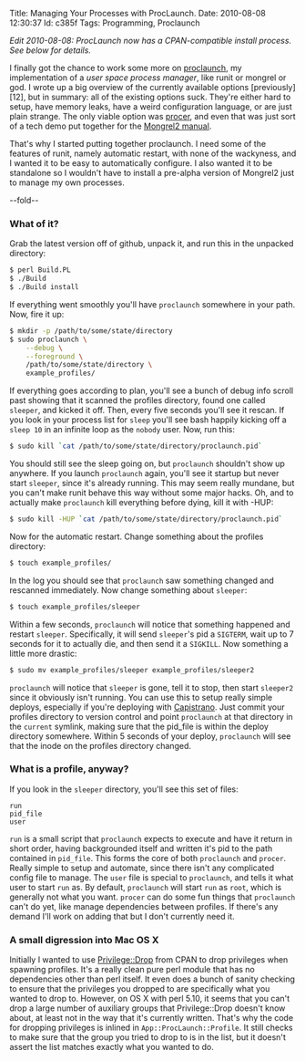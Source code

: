 Title: Managing Your Processes with ProcLaunch.
Date:  2010-08-08 12:30:37
Id:    c385f
Tags:  Programming, Proclaunch

[proclaunch]:      http://github.com/peterkeen/proclaunch
[Mongrel2 manual]: http://mongrel2.org/doc/tip/docs/manual/book.wiki
[procer]:          http://mongrel2.org/doc/tip/docs/manual/book.wiki#x1-380004.1.1
[Capistrano]:      http://www.capify.org/index.php/Capistrano
[Privilege::Drop]: http://search.cpan.org/~tlbdk/Privileges-Drop-1.01/lib/Privileges/Drop.pm

*Edit 2010-08-08: ProcLaunch now has a CPAN-compatible install process. See below for details.*

I finally got the chance to work some more on [proclaunch][], my implementation of a *user space process manager*, like runit or mongrel or god. I wrote up a big overview of the currently available options [previously][12], but in summary: all of the existing options suck. They're either hard to setup, have memory leaks, have a weird configuration language, or are just plain strange. The only viable option was [procer][], and even that was just sort of a tech demo put together for the [Mongrel2 manual][].

That's why I started putting together proclaunch. I need some of the features of runit, namely automatic restart, with none of the wackyness, and I wanted it to be easy to automatically configure. I also wanted it to be standalone so I wouldn't have to install a pre-alpha version of Mongrel2 just to manage my own processes.

--fold--

### What of it?

Grab the latest version off of github, unpack it, and run this in the unpacked directory:

```bash
$ perl Build.PL
$ ./Build
$ ./Build install
```
    
If everything went smoothly you'll have `proclaunch` somewhere in your path. Now, fire it up:

```bash
$ mkdir -p /path/to/some/state/directory
$ sudo proclaunch \
    --debug \
    --foreground \
    /path/to/some/state/directory \
    example_profiles/
```
        
If everything goes according to plan, you'll see a bunch of debug info scroll past showing that it scanned the profiles directory, found one called `sleeper`, and kicked it off. Then, every five seconds you'll see it rescan. If you look in your process list for `sleep` you'll see bash happily kicking off a `sleep 10` in an infinite loop as the `nobody` user. Now, run this:

```bash
$ sudo kill `cat /path/to/some/state/directory/proclaunch.pid`
```
    
You should still see the sleep going on, but `proclaunch` shouldn't show up anywhere. If you launch `proclaunch` again, you'll see it startup but never start `sleeper`, since it's already running. This may seem really mundane, but you can't make runit behave this way without some major hacks. Oh, and to actually make `proclaunch` kill everything before dying, kill it with -HUP:

```bash
$ sudo kill -HUP `cat /path/to/some/state/directory/proclaunch.pid`
```

Now for the automatic restart. Change something about the profiles directory:

```bash
$ touch example_profiles/
```

In the log you should see that `proclaunch` saw something changed and rescanned immediately. Now change something about `sleeper`:

```bash
$ touch example_profiles/sleeper
```
    
Within a few seconds, `proclaunch` will notice that something happened and restart `sleeper`. Specifically, it will send `sleeper`'s pid a `SIGTERM`, wait up to 7 seconds for it to actually die, and then send it a `SIGKILL`. Now something a little more drastic:

```bash
$ sudo mv example_profiles/sleeper example_profiles/sleeper2
```
    
`proclaunch` will notice that `sleeper` is gone, tell it to stop, then start `sleeper2` since it obviously isn't running. You can use this to setup really simple deploys, especially if you're deploying with [Capistrano][]. Just commit your profiles directory to version control and point `proclaunch` at that directory in the `current` symlink, making sure that the pid_file is within the deploy directory somewhere. Within 5 seconds of your deploy, `proclaunch` will see that the inode on the profiles directory changed.

### What is a profile, anyway?

If you look in the `sleeper` directory, you'll see this set of files:

```text
run
pid_file
user
```
    
`run` is a small script that `proclaunch` expects to execute and have it return in short order, having backgrounded itself and written it's pid to the path contained in `pid_file`. This forms the core of both `proclaunch` and `procer`. Really simple to setup and automate, since there isn't any complicated config file to manage. The `user` file is special to `proclaunch`, and tells it what user to start `run` as. By default, `proclaunch` will start `run` as `root`, which is generally not what you want. `procer` can do some fun things that `proclaunch` can't do yet, like manage dependencies between profiles. If there's any demand I'll work on adding that but I don't currently need it.

### A small digression into Mac OS X

Initially I wanted to use [Privilege::Drop][] from CPAN to drop privileges when spawning profiles. It's a really clean pure perl module that has no dependencies other than perl itself. It even does a bunch of sanity checking to ensure that the privileges you dropped to are specifically what you wanted to drop to. However, on OS X with perl 5.10, it seems that you can't drop a large number of auxiliary groups that Privilege::Drop doesn't know about, at least not in the way that it's currently written. That's why the code for dropping privileges is inlined in `App::ProcLaunch::Profile`. It still checks to make sure that the group you tried to drop to is in the list, but it doesn't assert the list matches exactly what you wanted to do.
